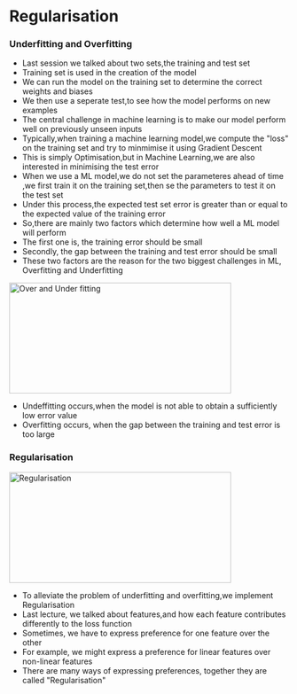 # Regularisation

### Underfitting and Overfitting 
* Last session we talked about two sets,the training and test set
* Training set is used in the creation of the model
* We can run the model on the training set to determine the correct weights and biases 
* We then use a seperate test,to see how the model performs on new examples 
* The central challenge in machine learning is to make our model perform well on previously unseen inputs
* Typically,when training a machine learning model,we compute the "loss" on the training set and try to minmimise it using Gradient Descent
* This is simply Optimisation,but in Machine Learning,we are also interested in minimising the test error 
* When we use a ML model,we do not set the parameteres ahead of time ,we first train it on the training set,then se the parameters to test it on the test set
* Under this process,the expected test set error is greater than or equal to the expected value of the training error
* So,there are mainly two factors which determine how well a ML model will perform 
* The first one is, the training error should be small
* Secondly, the gap between the training and test error should be small
* These two factors are the reason for the two biggest challenges in ML, Overfitting and Underfitting  

<p>
  <img src="https://github.com/akshaydevml/Intro-to-Machine-Learning-Workshop/blob/master/uofitting_1.jpg" height="200" width="400" alt="Over and Under fitting"/>
</p>

* Undeffitting occurs,when the model is not able to obtain a sufficiently low error value
* Overfitting occurs, when the gap between the training and test error is too large


### Regularisation 

<p>
  <img src="https://github.com/akshaydevml/Intro-to-Machine-Learning-Workshop/blob/master/regularisation_1.jpg" height="200" width="400" alt="Regularisation"/>
</p>

* To alleviate the problem of underfitting and overfitting,we implement Regularisation
* Last lecture, we talked about features,and how each feature contributes differently to the loss function 
* Sometimes, we have to express preference for one feature over the other 
* For example, we might express a preference for linear features over non-linear features 
* There are many ways of expressing preferences, together they are called "Regularisation"
